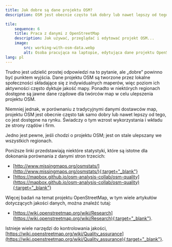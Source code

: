 ```yaml
---
title: Jak dobre są dane projektu OSM?
description: OSM jest obecnie często tak dobry lub nawet lepszy od tego, co jest dostępne na rynku

tile:
    sequence: 6
    title: Praca z danymi z OpenStreetMap
    description: Jak używać, przeglądać i edytować projekt OSM...
    image:
        src: working-with-osm-data.webp
        alt: Osoba pracująca na laptopie, edytująca dane projektu OpenStreetMap
lang: pl
---
```


Trudno jest udzielić prostej odpowiedzi na to pytanie, ale „dobre” powinno być punktem wyjścia. Dane projektu OSM są tworzone przez lokalne społeczności składające się z indywidualnych maperów, więc poziom ich aktywności często dyktuje jakość mapy. Ponadto w niektórych regionach dostępne są jawne dane rządowe dla twórców map w celu ulepszenia projektu OSM.

Niemniej jednak, w porównaniu z tradycyjnymi danymi dostawców map, projektu OSM jest obecnie często tak samo dobry lub nawet lepszy od tego, co jest dostępne na rynku. Świadczy o tym wzrost wykorzystania i wkładu ze strony rządów i firm.

Jedno jest pewne, jeśli chodzi o projektu OSM; jest on stale ulepszany we wszystkich regionach.

Poniższe linki przedstawiają niektóre statystyki, które są istotne dla dokonania porównania z danymi stron trzecich:

- [http://www.missingmaps.org/osmstats/](http://www.missingmaps.org/osmstats/){:target="_blank"}
- [https://mapbox.github.io/osm-analysis-collab/osm-quality](https://mapbox.github.io/osm-analysis-collab/osm-quality){:target="_blank"}

Więcej badań na temat projektu OpenStreetMap, w tym wiele artykułów dotyczących jakości danych, można znaleźć tutaj:

- [https://wiki.openstreetmap.org/wiki/Research](https://wiki.openstreetmap.org/wiki/Research){:target="_blank"}.

Istnieje wiele narzędzi do kontrolowania jakości, 
[https://wiki.openstreetmap.org/wiki/Quality_assurance](https://wiki.openstreetmap.org/wiki/Quality_assurance){:target="_blank"}.
